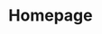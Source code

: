 ---
layout: layouts/pages/homepage.vto

hasCarousel: true

title: "Homepage"
description: "Klessens bouw voor al uw klussen"

menu:
  visible: true
  title: Home
  url: "/"
  order: 1

section_hero:
  block_title: "Klessens bouw"
  title: "Duurzaam vakwerk, zonder zorgen"

  video:
    mp4: "/uploads/hero-video.mp4"
  # youtube:
  #   id: "egZtPi_VVW4"
  #   start: 0
  #   mute: true
  #   loop: true
  #   controls: false
  #   branding: false

section_projects:
  block_title: "Projecten"
  title: "Bekijk een selectie van mijn werk"

section_service:
  block_title: "diensten"
  title: "Mijn expertise, uw voordeel"

section_about:
  block_title: "over KBT"
  title: "Leer mij kennen"
  body: "KBT is in 2007 ontstaan uit het (handmatig) verlijmen van kalkzandsteen elementen in de ruwbouw. Inmiddels verzorgt KBT graag uw klus of opdracht voor bedrijf en particulier."
  button:
    title: "Meer over kbt"
    url: "/over-mij"

  image: "/images/kbt-bus.webp"
  alt: "About image"

section_testimonials:
  block_title: "klant reviews"
  title: "Wat andere zeggen over mij"
---